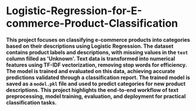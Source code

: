 # Logistic-Regression-for-E-commerce-Product-Classification
****This project focuses on classifying e-commerce products into categories based on their descriptions using Logistic Regression. The dataset contains product labels and descriptions, with missing values in the `text` column filled as 'Unknown'. Text data is transformed into numerical features using TF-IDF vectorization, removing stop words for efficiency. The model is trained and evaluated on this data, achieving accurate predictions validated through a classification report. The trained model is saved as a `model.pkl` file and used to predict categories for new product descriptions. This project highlights the end-to-end workflow of text preprocessing, model training, evaluation, and deployment for practical classification tasks.****
